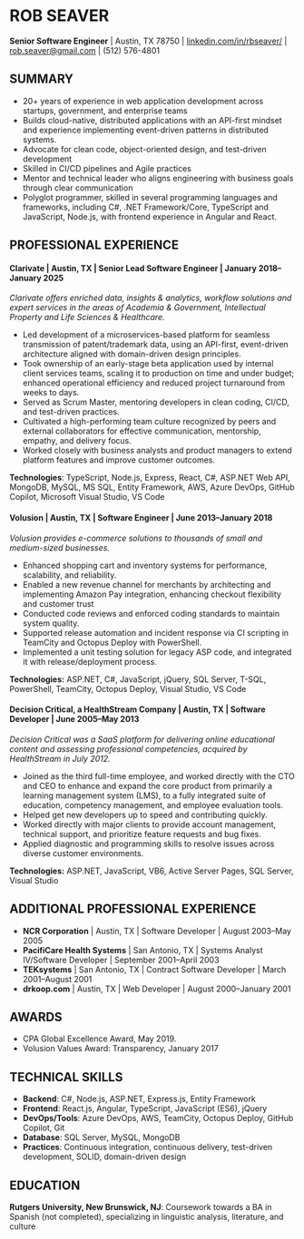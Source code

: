 # ROB SEAVER	

**Senior Software Engineer** | Austin, TX 78750 | [linkedin.com/in/rbseaver/](http://linkedin.com/in/rbseaver/) | [rob.seaver@gmail.com](mailto:rob.seaver@gmail.com) | (512) 576-4801

## **SUMMARY**

* 20+ years of experience in web application development across startups, government, and enterprise teams
* Builds cloud-native, distributed applications with an API-first mindset and experience implementing event-driven patterns in distributed systems.
* Advocate for clean code, object-oriented design, and test-driven development
* Skilled in CI/CD pipelines and Agile practices
* Mentor and technical leader who aligns engineering with business goals through clear communication
* Polyglot programmer, skilled in several programming languages and frameworks, including C#, .NET Framework/Core, TypeScript and JavaScript, Node.js, with frontend experience in Angular and React.

## **PROFESSIONAL EXPERIENCE**

#### Clarivate |  Austin, TX  | Senior Lead Software Engineer  | January 2018–January 2025

*Clarivate offers enriched data, insights & analytics, workflow solutions and expert services in the areas of Academia & Government, Intellectual Property and Life Sciences & Healthcare.*

* Led development of a microservices-based platform for seamless transmission of patent/trademark data, using an API-first, event-driven architecture aligned with domain-driven design principles.  
* Took ownership of an early-stage beta application used by internal client services teams, scaling it to production on time and under budget; enhanced operational efficiency and reduced project turnaround from weeks to days.  
* Served as Scrum Master, mentoring developers in clean coding, CI/CD, and test-driven practices.  
* Cultivated a high-performing team culture recognized by peers and external collaborators for effective communication, mentorship, empathy, and delivery focus.  
* Worked closely with business analysts and product managers to extend platform features and improve customer outcomes.

**Technologies**: TypeScript, Node.js, Express, React, C#, ASP\.NET Web API, MongoDB, MySQL, MS SQL, Entity Framework, AWS, Azure DevOps, GitHub Copilot, Microsoft Visual Studio, VS Code

#### Volusion | Austin, TX | Software Engineer | June 2013–January 2018

*Volusion provides e-commerce solutions to thousands of small and medium-sized businesses.*

* Enhanced shopping cart and inventory systems for performance, scalability, and reliability.  
* Enabled a new revenue channel for merchants by architecting and implementing Amazon Pay integration, enhancing checkout flexibility and customer trust  
* Conducted code reviews and enforced coding standards to maintain system quality.  
* Supported release automation and incident response via CI scripting in TeamCity and Octopus Deploy with PowerShell.  
* Implemented a unit testing solution for legacy ASP code, and integrated it with release/deployment process.

**Technologies:** ASP\.NET, C#, JavaScript, jQuery, SQL Server, T-SQL, PowerShell, TeamCity, Octopus Deploy, Visual Studio, VS Code

#### Decision Critical, a HealthStream Company | Austin, TX | Software Developer | June 2005–May 2013

*Decision Critical was a SaaS platform for delivering online educational content and assessing professional competencies, acquired by HealthStream in July 2012.*

* Joined as the third full-time employee, and worked directly with the CTO and CEO to enhance and expand the core product from primarily a learning management system (LMS), to a fully integrated suite of education, competency management, and employee evaluation tools.
* Helped get new developers up to speed and contributing quickly.
* Worked directly with major clients to provide account management, technical support, and prioritize feature requests and bug fixes.
* Applied diagnostic and programming skills to resolve issues across diverse customer environments.

**Technologies:** ASP\.NET, JavaScript, VB6, Active Server Pages, SQL Server, Visual Studio

## **ADDITIONAL PROFESSIONAL EXPERIENCE**

- **NCR Corporation** | Austin, TX | Software Developer | August 2003–May 2005
- **PacifiCare Health Systems** | San Antonio, TX | Systems Analyst IV/Software Developer | September 2001–April 2003
- **TEKsystems** | San Antonio, TX | Contract Software Developer | March 2001–August 2001
- **drkoop\.com** | Austin, TX | Web Developer | August 2000–January 2001

## **AWARDS**

* CPA Global Excellence Award, May 2019\.  
* Volusion Values Award: Transparency, January 2017

## **TECHNICAL SKILLS**

- **Backend**: C#, Node\.js, ASP\.NET, Express\.js, Entity Framework  
- **Frontend**: React\.js, Angular, TypeScript, JavaScript (ES6), jQuery
- **DevOps/Tools**: Azure DevOps, AWS, TeamCity, Octopus Deploy, GitHub Copilot, Git
- **Database**: SQL Server, MySQL, MongoDB
- **Practices**: Continuous integration, continuous delivery, test-driven development, SOLID, domain-driven design

## **EDUCATION**

**Rutgers University, New Brunswick, NJ**: Coursework towards a BA in Spanish (not completed), specializing in linguistic analysis, literature, and culture